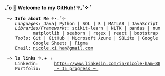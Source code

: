 ### ₊˚ʚ 🌱 Welcome to my GitHub! 𖧧₊˚✧ ﾟ

<pre>
 ~> <strong>Info about Me</strong> ⚘⋆.˚⊹
    <em>Languages</em>: Java| Python | SQL | R | MATLAB | JavaScript | CSS | HTML
    <em>Libraries/Frameworks</em>: scikit-learn | NLTK | pandas | numpy | beautiful soup | 
           matplotlib | seaborn | regex | react | bootstrap
    <em>Tools</em>: Git | GitHub | Microsoft Azure | SQLite | Google Suite | Microsoft Office | 
           Google Sheets | Figma
    Email: <a href="mailto:nicole.xi.ham@gmail.com">nicole.xi.ham@gmail.com</a>

 ~> <strong>ls links</strong> 𖧧.𖥔 ݁₊
    Linkedin:      <a rel=me href="https://www.linkedin.com/in/nicole-ham-80aa99310">https://www.linkedin.com/in/nicole-ham-80aa99310</a>
    Portfolio:     <a href=""> ~ In progress ~ </a>
</pre>
